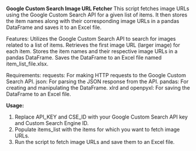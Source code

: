 **Google Custom Search Image URL Fetcher**
This script fetches image URLs using the Google Custom Search API for a given list of items. It then stores the item names along with their corresponding image URLs in a pandas DataFrame and saves it to an Excel file.

Features:
Utilizes the Google Custom Search API to search for images related to a list of items.
Retrieves the first image URL (larger image) for each item.
Stores the item names and their respective image URLs in a pandas DataFrame.
Saves the DataFrame to an Excel file named item_list_file.xlsx.

Requirements:
requests: For making HTTP requests to the Google Custom Search API.
json: For parsing the JSON response from the API.
pandas: For creating and manipulating the DataFrame.
xlrd and openpyxl: For saving the DataFrame to an Excel file.

**Usage:**
1. Replace API_KEY and CSE_ID with your Google Custom Search API key and Custom Search Engine ID.
2. Populate items_list with the items for which you want to fetch image URLs.
3. Run the script to fetch image URLs and save them to an Excel file.
